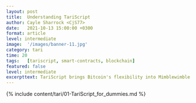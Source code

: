 ```yaml
---
layout: post
title:  Understanding TariScript
author: Cayle Sharrock <CjS77>
date:   2021-10-13 15:00:00 +0300
format: article
level: intermediate
image:  '/images/banner-11.jpg'
category: tari
time: 20
tags:   [tariscript, smart-contracts, blockchain]
featured: false
level: intermediate
excerpttext: TariScript brings Bitcoin's flexibility into Mimblewimble.
---
```


{% include content/tari/01-TariScript_for_dummies.md %}

